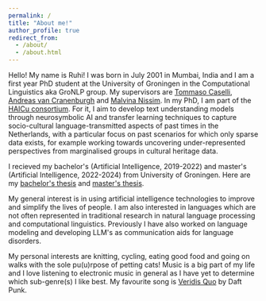 ```yaml
---
permalink: /
title: "About me!"
author_profile: true
redirect_from: 
  - /about/
  - /about.html
---
```


Hello! My name is Ruhi! I was born in July 2001 in Mumbai, India and I am a first year PhD student at the University of Groningen in the Computational Linguistics aka GroNLP group. My supervisors are [Tommaso Caselli](https://www.rug.nl/staff/t.caselli/?lang=en), [Andreas van Cranenburgh](https://andreasvc.github.io/) and [Malvina Nissim](https://malvinanissim.github.io/). In my PhD, I am part of the [HAICu consortium](https://www.haicu.science/). For it, I aim to develop text understanding models through neurosymbolic AI and transfer learning techniques to capture socio-cultural language-transmitted aspects of past times in the Netherlands, with a particular focus on past scenarios for which only sparse data exists, for example working towards uncovering under-represented perspectives from marginalised groups in cultural heritage data. 

I recieved my bachelor's (Artificial Intelligence, 2019-2022) and master's (Artificial Intelligence, 2022-2024) from University of Groningen. Here are my [bachelor's thesis](https://drive.google.com/file/d/1oSRN9xZcjLsdhZh2pqhlr2z5Dzzw6T1j/view?usp=sharing) and [master's thesis](https://drive.google.com/file/d/1_TV80mCphJgkkG6qH-nlYFmA7wL5cTL2/view?usp=sharing). 

My general interest is in using artificial intelligence technologies to improve and simplify the lives of people. I am also interested in languages which are not often represented in traditional research in natural language processing and computational linguistics. Previously I have also worked on language modeling and developing LLM's as communication aids for language disorders.

My personal interests are knitting, cycling, eating good food and going on walks with the sole pu(u)rpose of petting cats! Music is a big part of my life and I love listening to electronic music in general as I have yet to determine which sub-genre(s) I like best. My favourite song is [Veridis Quo](https://youtu.be/HhZaHf8RP6g?si=SgXwFIDGtKrcLPop) by Daft Punk.
